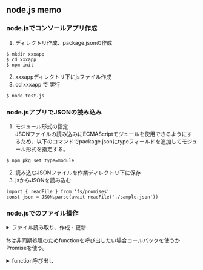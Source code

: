 ## node.js memo

### node.jsでコンソールアプリ作成

1. ディレクトリ作成、package.jsonの作成  
```
$ mkdir xxxapp
$ cd xxxapp
$ npm init
```
2. xxxappディレクトリ下にjsファイル作成
3. cd xxxapp で 実行  
```
$ node test.js
```

### node.jsアプリでJSONの読み込み
1. モジュール形式の指定  
JSONファイルの読み込みにECMAScriptモジュールを使用できるようにするため、以下のコマンドでpackage.jsonにtypeフィールドを追加してモジュール形式を指定する。
```
$ npm pkg set type=module
```
2. 読み込むJSONファイルを作業ディレクトリ下に保存
3. jsからJSONを読み込む  
```
import { readFile } from 'fs/promises'
const json = JSON.parse(await readFile('./sample.json'))
```

### node.jsでのファイル操作  
<details><summary>ファイル読み取り、作成・更新</summary>

```JavaScript
const fs = require("fs");

//ファイル読み取り
fs.readFile("./testRead.txt", (err, data) => {
    if (err){
        console.log(err);
    } else {
        console.log(data.toString());
    }
});

//ファイル作成・更新
fs.writeFile("./textWrite.txt", "new file", (err) => {
    if (err){
        console.log(err);
    } else {
        console.log("done");
    }
});
```
</details>  


fsは非同期処理のためfunctionを呼び出したい場合コールバックを使うかPromiseを使う。
<details><summary>function呼び出し</summary>

```JavaScript
// callback
const fs = require("fs");

function getText(callback){
    fs.readFile("./testRead.txt", (err, data) => {
        if (err) {
            callback("error");
        } else {
            callback(data.toString());
        }
    });
}

getText((text) => {
    console.log("読み込んだテキスト:", text);
});

```
```JavaScript
// Promise
const fs = require("fs");

function getText() {
    return new Promise((resolve, reject) => {
        fs.readFile("./testRead.txt", (err, data) => {
            if (err) {
                reject(err);
            } else {
                resolve(data.toString());
            }
        });
    });
}

async function main() {
    try {
        const text = await getText();
        console.log("読み込んだテキスト:", text);
    } catch (err) {
        console.error("エラー:", err);
    }
}

main();
```

</details>